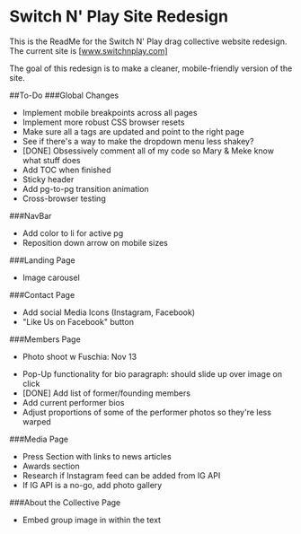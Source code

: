 # Switch N' Play Site Redesign

This is the ReadMe for the Switch N' Play drag collective website redesign.
The current site is [www.switchnplay.com]

The goal of this redesign is to make a cleaner, mobile-friendly version of the site.

##To-Do
###Global Changes
- Implement mobile breakpoints across all pages
- Implement more robust CSS browser resets
- Make sure all a tags are updated and point to the right page
- See if there's a way to make the dropdown menu less shakey?
- [DONE] Obsessively comment all of my code so Mary & Meke know what stuff does
- Add TOC when finished
- Sticky header
- Add pg-to-pg transition animation
- Cross-browser testing

###NavBar
- Add color to li for active pg
- Reposition down arrow on mobile sizes

###Landing Page
- Image carousel

###Contact Page
- Add social Media Icons (Instagram, Facebook)
- "Like Us on Facebook" button

###Members Page
* Photo shoot w Fuschia: Nov 13
- Pop-Up functionality for bio paragraph: should slide up over image on click
- [DONE] Add list of former/founding members
- Add current performer bios
- Adjust proportions of some of the performer photos so they're less warped

###Media Page
- Press Section with links to news articles
- Awards section
- Research if Instagram feed can be added from IG API
- If IG API is a no-go, add photo gallery

###About the Collective Page
- Embed group image in within the text
